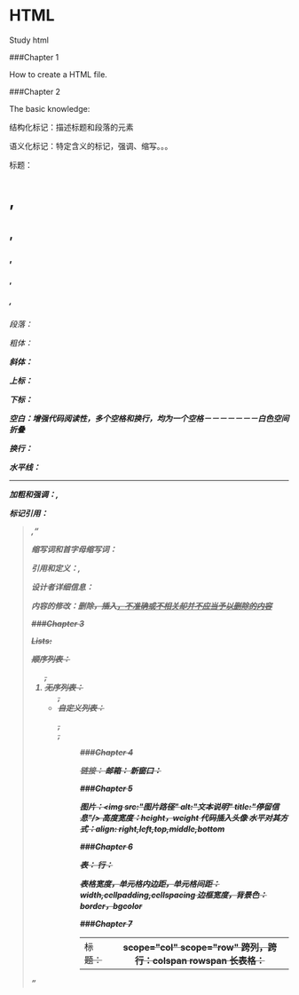 # HTML
Study html

###Chapter 1

How to create a HTML file.

###Chapter 2

The basic knowledge:

结构化标记：描述标题和段落的元素

语义化标记：特定含义的标记，强调、缩写。。。

标题：<h1>,<h2>,<h3>,<h4>,<h5>,<h6>

段落：<p>

粗体：<b>

斜体：<i>

上标：<sup>

下标：<sub>

空白：增强代码阅读性，多个空格和换行，均为一个空格－－－－－－－白色空间折叠

换行：<br />

水平线：<hr />

加粗和强调：<strong>,<em>

标记引用：<blockquote>,<q>

缩写词和首字母缩写词：<abbr title="">

引用和定义：<cite>,<dfn>

设计者详细信息：<address>

内容的修改：删除<del>，插入<ins>，<s>不准确或不相关却并不应当予以删除的内容

###Chapter 3

Lists:

顺序列表：<ol>,<li>
无序列表：<ul>,<li>
自定义列表：<dl>,<dt>,<dd>

###Chapter 4

链接：<a>
邮箱：<mailto>
新窗口：<target>

###Chapter 5

图片：<img src:"图片路径" alt:"文本说明" title:"停留信息"/>
高度宽度：height，weight
代码插入头像
水平对其方式：align: right,left,top,middle,bottom

###Chapter 6

表：<table>
行：<tr> <td>
标题：<th> scope="col" scope="row"
跨列，跨行：colspan rowspan
长表格：<thead> <tbody> <tfoot>

表格宽度，单元格内边距，单元格间距：width,cellpadding,cellspacing
边框宽度，背景色：border，bgcolor

###Chapter 7


